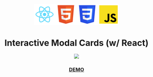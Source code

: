 

<p align="center">
  <img src="./src/assets/logo-tpl-react.png" height="70px" width="70px"><img src="./src/assets/logo-tpl-html.png" height="70px" width="70px"><img src="./src/assets/logo-tpl-css.png" height="70px" width="70px"><img src="./src/assets/logo-tpl-javascript.png" height="70px" width="70px"> 
</p>
<h1 align="center">Interactive Modal Cards (w/ React)</h1>

<p align="center">
  <img src="./src/assets/20200620-interactive-modal.gif" width="600px">
</p>

<a href="https://react-interactive-cards.netlify.app/" target="_blank"><h3 align="center">DEMO</h3></a>
